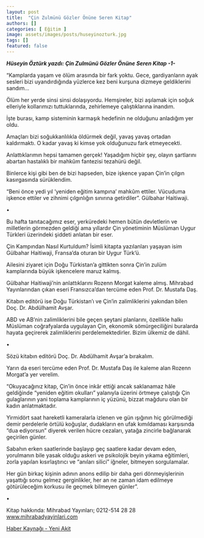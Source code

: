 ```yaml
---
layout: post
title:  "Çin Zulmünü Gözler Önüne Seren Kitap"
authors: []
categories: [ Eğitim ]
image: assets/images/posts/huseyinozturk.jpg
tags: []
featured: false
---
```


***Hüseyin Öztürk yazdı: Çin Zulmünü Gözler Önüne Seren Kitap -1-***

“Kamplarda yaşam ve ölüm arasında bir fark yoktu. Gece, gardiyanların ayak sesleri bizi uyandırdığında yüzlerce kez beni kurşuna dizmeye geldiklerini sandım…

Ölüm her yerde sinsi sinsi dolaşıyordu. Hemşireler, bizi aşılamak için soğuk elleriyle kollarımızı tuttuklarında, zehirlemeye çalıştıklarına inandım.

İşte burası, kamp sisteminin karmaşık hedefinin ne olduğunu anladığım yer oldu.

Amaçları bizi soğukkanlılıkla öldürmek değil, yavaş yavaş ortadan kaldırmaktı. O kadar yavaş ki kimse yok olduğunuzu fark etmeyecekti.

Anlattıklarımın hepsi tamamen gerçek! Yaşadığım hiçbir şey, olayın şartlarını abartan hastalıklı bir mahkûm fantezisi tezahürü değil.

Binlerce kişi gibi ben de bizi hapseden, bize işkence yapan Çin’in çılgın kasırgasında sürüklendim.

“Beni önce yedi yıl ‘yeniden eğitim kampına’ mahkûm ettiler. Vücuduma işkence ettiler ve zihnimi çılgınlığın sınırına getirdiler”. Gülbahar Haitiwaji.

•

Bu hafta tanıtacağımız eser, yerküredeki hemen bütün devletlerin ve milletlerin görmezden geldiği ama yıllardır Çin yönetiminin Müslüman Uygur Türkleri üzerindeki şiddeti anlatan bir eser.

Çin Kampından Nasıl Kurtuldum? İsimli kitapta yazılanları yaşayan isim Gülbahar Haitiwaji, Fransa’da oturan bir Uygur Türk’ü.

Ailesini ziyaret için Doğu Türkistan’a gittikten sonra Çin’in zulüm kamplarında büyük işkencelere maruz kalmış.

Gülbahar Haitiwaji’nin anlattıklarını Rozenn Morgat kaleme almış. Mihrabad Yayınlarından çıkan eseri Fransızca’dan tercüme eden Prof. Dr. Mustafa Daş.

Kitabın editörü ise Doğu Türkistan’ı ve Çin’in zalimliklerini yakından bilen Doç. Dr. Abdülhamit Avşar.

ABD ve AB’nin zalimliklerini bile geçen şeytani planlarını, özellikle halkı Müslüman coğrafyalarda uygulayan Çin, ekonomik sömürgeciliğini buralarda hayata geçirerek zalimliklerini perdelemektedirler. Bizim ülkemiz de dâhil.

•

Sözü kitabın editörü Doç. Dr. Abdülhamit Avşar’a bırakalım.

Yarın da eseri tercüme eden Prof. Dr. Mustafa Daş ile kaleme alan Rozenn Morgat’a yer verelim.

“Okuyacağınız kitap, Çin’in önce inkâr ettiği ancak saklanamaz hâle geldiğinde “yeniden eğitim okulları” yalanıyla üzerini örtmeye çalıştığı Çin gulaglarının yani toplama kamplarının iç yüzünü, bizzat mağduru olan bir kadın anlatmaktadır.

Yirmidört saat hareketli kameralarla izlenen ve gün ışığının hiç görülmediği demir perdelerle örtülü koğuşlar, dudakların en ufak kımıldaması karşısında “dua ediyorsun” diyerek verilen hücre cezaları, yatağa zincirle bağlanarak geçirilen günler.

Sabahın erken saatlerinde başlayıp geç saatlere kadar devam eden, yorulmanın bile yasak olduğu askeri ve psikolojik beyin yıkama eğitimleri, zorla yapılan kısırlaştırıcı ve “anıları silici” iğneler, bitmeyen sorgulamalar.

Her gün birkaç kişinin adının anons edilip bir daha geri dönmeyişlerinin yaşattığı sonu gelmez gerginlikler, her an ne zaman idam edilmeye götürüleceğim korkusu ile geçmek bilmeyen günler”.

•

Kitap hakkında: Mihrabad Yayınları; 0212-514 28 28 www.mihrabadyayinlari.com

[Haber Kaynağı - Yeni Akit](https://www.yeniakit.com.tr/yazarlar/huseyin-ozturk/cin-zulmunu-gozler-onune-seren-kitap-1-36469.html)
